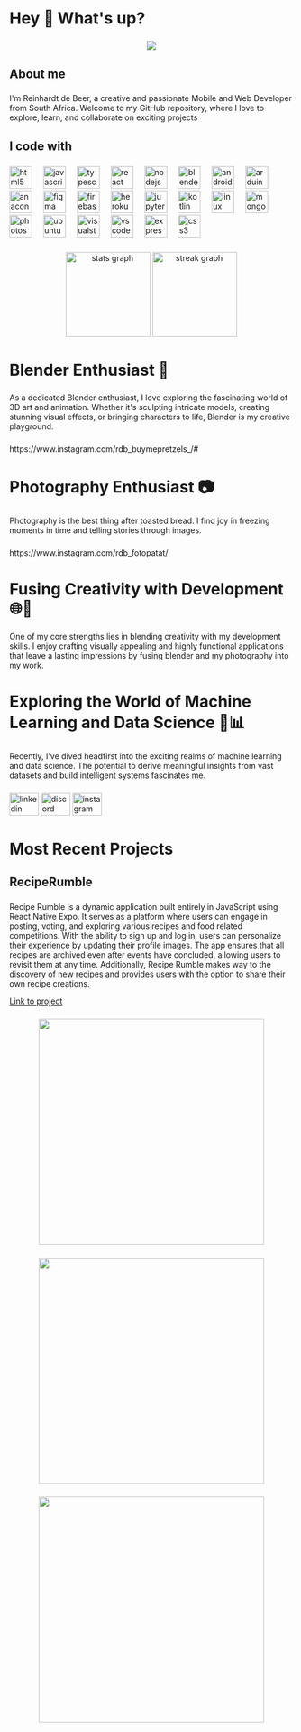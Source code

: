 <h1 align="left">Hey 👋 What's up?</h1>

###

<div align="center">
  <img src="https://profile-counter.glitch.me/epicyellow/count.svg?"  />
</div>

###

<h2 align="left">About me</h2>

###

<p align="left">I'm Reinhardt de Beer, a creative and passionate Mobile and Web Developer from South Africa. Welcome to my GitHub repository, where I love to explore, learn, and collaborate on exciting projects</p>

###

<h2 align="left">I code with</h2>

###

<div align="left">
  <img src="https://cdn.jsdelivr.net/gh/devicons/devicon/icons/html5/html5-original.svg" height="40" alt="html5 logo"  />
  <img width="12" />
  <img src="https://cdn.jsdelivr.net/gh/devicons/devicon/icons/javascript/javascript-original.svg" height="40" alt="javascript logo"  />
  <img width="12" />
  <img src="https://cdn.jsdelivr.net/gh/devicons/devicon/icons/typescript/typescript-original.svg" height="40" alt="typescript logo"  />
  <img width="12" />
  <img src="https://cdn.jsdelivr.net/gh/devicons/devicon/icons/react/react-original.svg" height="40" alt="react logo"  />
  <img width="12" />
  <img src="https://cdn.jsdelivr.net/gh/devicons/devicon/icons/nodejs/nodejs-original.svg" height="40" alt="nodejs logo"  />
  <img width="12" />
  <img src="https://cdn.jsdelivr.net/gh/devicons/devicon/icons/blender/blender-original.svg" height="40" alt="blender logo"  />
  <img width="12" />
  <img src="https://cdn.jsdelivr.net/gh/devicons/devicon/icons/android/android-original.svg" height="40" alt="android logo"  />
  <img width="12" />
  <img src="https://cdn.jsdelivr.net/gh/devicons/devicon/icons/arduino/arduino-original.svg" height="40" alt="arduino logo"  />
  <img width="12" />
  <img src="https://cdn.jsdelivr.net/gh/devicons/devicon/icons/anaconda/anaconda-original.svg" height="40" alt="anaconda logo"  />
  <img width="12" />
  <img src="https://cdn.jsdelivr.net/gh/devicons/devicon/icons/figma/figma-original.svg" height="40" alt="figma logo"  />
  <img width="12" />
  <img src="https://cdn.jsdelivr.net/gh/devicons/devicon/icons/firebase/firebase-plain.svg" height="40" alt="firebase logo"  />
  <img width="12" />
  <img src="https://cdn.jsdelivr.net/gh/devicons/devicon/icons/heroku/heroku-original.svg" height="40" alt="heroku logo"  />
  <img width="12" />
  <img src="https://cdn.jsdelivr.net/gh/devicons/devicon/icons/jupyter/jupyter-original.svg" height="40" alt="jupyter logo"  />
  <img width="12" />
  <img src="https://cdn.jsdelivr.net/gh/devicons/devicon/icons/kotlin/kotlin-original.svg" height="40" alt="kotlin logo"  />
  <img width="12" />
  <img src="https://cdn.jsdelivr.net/gh/devicons/devicon/icons/linux/linux-original.svg" height="40" alt="linux logo"  />
  <img width="12" />
  <img src="https://cdn.jsdelivr.net/gh/devicons/devicon/icons/mongodb/mongodb-original.svg" height="40" alt="mongodb logo"  />
  <img width="12" />
  <img src="https://cdn.jsdelivr.net/gh/devicons/devicon/icons/photoshop/photoshop-plain.svg" height="40" alt="photoshop logo"  />
  <img width="12" />
  <img src="https://cdn.jsdelivr.net/gh/devicons/devicon/icons/ubuntu/ubuntu-plain.svg" height="40" alt="ubuntu logo"  />
  <img width="12" />
  <img src="https://cdn.jsdelivr.net/gh/devicons/devicon/icons/visualstudio/visualstudio-plain.svg" height="40" alt="visualstudio logo"  />
  <img width="12" />
  <img src="https://cdn.jsdelivr.net/gh/devicons/devicon/icons/vscode/vscode-original.svg" height="40" alt="vscode logo"  />
  <img width="12" />
  <img src="https://cdn.jsdelivr.net/gh/devicons/devicon/icons/express/express-original.svg" height="40" alt="express logo"  />
  <img width="12" />
  <img src="https://cdn.jsdelivr.net/gh/devicons/devicon/icons/css3/css3-original.svg" height="40" alt="css3 logo"  />
</div>

###

<div align="center">
  <img src="https://github-readme-stats.vercel.app/api?username=epicyellow&hide_title=false&hide_rank=false&show_icons=true&include_all_commits=true&count_private=true&disable_animations=false&theme=dracula&locale=en&hide_border=false&order=1" height="150" alt="stats graph"  />
  <img src="https://streak-stats.demolab.com?user=epicyellow&locale=en&mode=daily&theme=dracula&hide_border=false&border_radius=5&order=3" height="150" alt="streak graph"  />
</div>

###

<h1 align="left">Blender Enthusiast 🎨</h1>

###

<p align="left">As a dedicated Blender enthusiast, I love exploring the fascinating world of 3D art and animation. Whether it's sculpting intricate models, creating stunning visual effects, or bringing characters to life, Blender is my creative playground.</p>

###

<p align="left">https://www.instagram.com/rdb_buymepretzels_/#</p>

###

<h1 align="left">Photography Enthusiast 📷</h1>

###

<p align="left">Photography is the best thing after toasted bread. I find joy in freezing moments in time and telling stories through images.</p>

###

<p align="left">https://www.instagram.com/rdb_fotopatat/</p>

###

<h1 align="left">Fusing Creativity with Development 🌐📱</h1>

###

<p align="left">One of my core strengths lies in blending creativity with my development skills. I enjoy crafting visually appealing and highly functional applications that leave a lasting impressions by fusing blender and my photography into my work.</p>

###

<h1 align="left">Exploring the World of Machine Learning and Data Science 🤖📊</h1>

###

<p align="left">Recently, I've dived headfirst into the exciting realms of machine learning and data science. The potential to derive meaningful insights from vast datasets and build intelligent systems fascinates me.</p>

###

<div align="left">
  <img src="https://raw.githubusercontent.com/maurodesouza/profile-readme-generator/master/src/assets/icons/social/linkedin/default.svg" width="52" height="40" alt="linkedin logo"  />
  <img src="https://raw.githubusercontent.com/maurodesouza/profile-readme-generator/master/src/assets/icons/social/discord/default.svg" width="52" height="40" alt="discord logo"  />
  <img src="https://raw.githubusercontent.com/maurodesouza/profile-readme-generator/master/src/assets/icons/social/instagram/default.svg" width="52" height="40" alt="instagram logo"  />
</div>

###

<h1 align="left">Most Recent Projects</h1>

###

<h2 align="left">RecipeRumble</h2>

###

<p align="left">Recipe Rumble is a dynamic application built entirely in JavaScript using React Native Expo. It serves as a platform where users can engage in posting, voting, and exploring various recipes and food related competitions. With the ability to sign up and log in, users can personalize their experience by updating their profile images. The app ensures that all recipes are archived even after events have concluded, allowing users to revisit them at any time. Additionally, Recipe Rumble makes way to the discovery of new recipes and provides users with the option to share their own recipe creations.</p>

<a href="https://github.com/epicYellow/RecipeRumble-Improved">Link to project</a>

###

<div align="center">
  <img height="400" src="https://drive.google.com/uc?export=view&id=1qTuNBnpww7ky2ZnX-820ytEBT995V2jg"  />
</div>

###

<div align="center">
  <img height="400" src="https://drive.google.com/uc?export=view&id=1IdOEVV_v4SADQpSkXFj7IBFVHCVh3EzW"  />
</div>

###

<div align="center">
  <img height="400" src="https://drive.google.com/uc?export=view&id=1Br7ftO-Am4P1OS8bNTsq8qyYkmbLgW-q"  />
</div>

###
